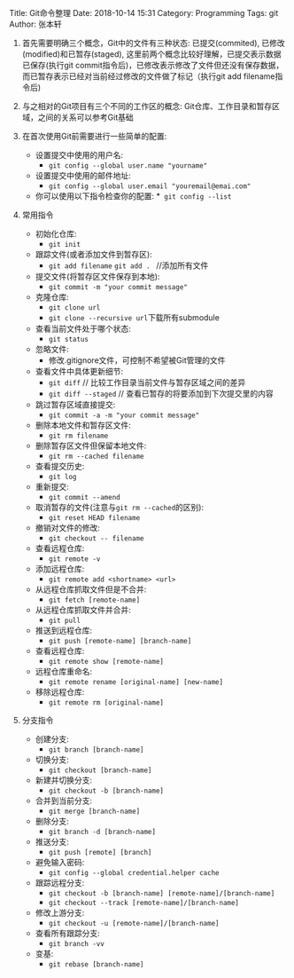 Title: Git命令整理
Date: 2018-10-14 15:31
Category: Programming
Tags: git
Author: 张本轩


1. 首先需要明确三个概念，Git中的文件有三种状态: 已提交(commited), 已修改(modified)和已暂存(staged), 这里前两个概念比较好理解，已提交表示数据已保存(执行git commit指令后)，已修改表示修改了文件但还没有保存数据，而已暂存表示已经对当前经过修改的文件做了标记（执行git add filename指令后)

2. 与之相对的Git项目有三个不同的工作区的概念: Git仓库、工作目录和暂存区域，之间的关系可以参考Git基础

3. 在首次使用Git前需要进行一些简单的配置:
    * 设置提交中使用的用户名: 
        * `git config --global user.name "yourname"`
    * 设置提交中使用的邮件地址: 
        * `git config --global user.email "youremail@emai.com"`
    * 你可以使用以下指令检查你的配置: 
        *` git config --list`

4. 常用指令
    * 初始化仓库: 
        * `git init`
    * 跟踪文件(或者添加文件到暂存区): 
        * `git add filename`  `git add . `                   //添加所有文件
    * 提交文件(将暂存区文件保存到本地): 
        * `git commit -m "your commit message"`
    * 克隆仓库: 
        * `git clone url`
        * `git clone --recursive url`下载所有submodule
    * 查看当前文件处于哪个状态: 
        * `git status`
    * 忽略文件: 
        * 修改.gitignore文件，可控制不希望被Git管理的文件
    * 查看文件中具体更新细节: 
        * `git diff`      // 比较工作目录当前文件与暂存区域之间的差异
        * `git diff --staged`   // 查看已暂存的将要添加到下次提交里的内容
    * 跳过暂存区域直接提交: 
        * `git commit -a -m "your commit message"`
    * 删除本地文件和暂存区文件: 
        * `git rm filename`
    * 删除暂存区文件但保留本地文件: 
        * `git rm --cached filename`
    * 查看提交历史: 
        * `git log`
    * 重新提交: 
        * `git commit --amend`
    * 取消暂存的文件(注意与`git rm --cached`的区别): 
        * `git reset HEAD filename`
    * 撤销对文件的修改: 
        * `git checkout -- filename`
    * 查看远程仓库: 
        * `git remote -v`
    * 添加远程仓库: 
        * `git remote add <shortname> <url>`
    * 从远程仓库抓取文件但是不合并: 
        * `git fetch [remote-name]`
    * 从远程仓库抓取文件并合并: 
        * `git pull`
    * 推送到远程仓库: 
        * `git push [remote-name] [branch-name]`
    * 查看远程仓库: 
        * `git remote show [remote-name]`
    * 远程仓库重命名: 
        * `git remote rename [original-name] [new-name]`
    * 移除远程仓库: 
        * `git remote rm [original-name]`

5. 分支指令
    * 创建分支: 
        * `git branch [branch-name]`
    * 切换分支: 
        * `git checkout [branch-name]`
    * 新建并切换分支: 
        * `git checkout -b [branch-name]`
    * 合并到当前分支: 
        * `git merge [branch-name]`
    * 删除分支: 
        * `git branch -d [branch-name]`
    * 推送分支: 
        * `git push [remote] [branch]`
    * 避免输入密码: 
        * `git config --global credential.helper cache`
    * 跟踪远程分支: 
        * `git checkout -b [branch-name] [remote-name]/[branch-name]`
        * `git checkout --track [remote-name]/[branch-name]`
    * 修改上游分支: 
        * `git checkout -u [remote-name]/[branch-name]`
    * 查看所有跟踪分支: 
        * `git branch -vv`
    * 变基: 
        * `git rebase [branch-name]`
